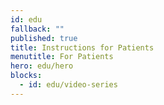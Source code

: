 ```yaml
---
id: edu
fallback: ""
published: true
title: Instructions for Patients
menutitle: For Patients
hero: edu/hero
blocks:
  - id: edu/video-series
---
```

